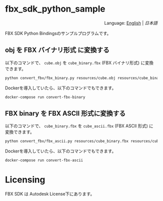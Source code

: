 # fbx_sdk_python_sample
<div style="text-align:right">Language: <a href="README.md">English</a> | <i>日本語</i></div>

FBX SDK Python Bindingsのサンプルプログラムです。



## obj を FBX バイナリ形式 に変換する

以下のコマンドで、 `cube.obj` を `cube_binary.fbx` (FBX バイナリ形式) に変換できます。

```bash
python convert_fbx/fbx_binary.py resources/cube.obj resources/cube_binary.fbx
```

Dockerを導入していたら、以下のコマンドでもできます。

```bash
docker-compose run convert-fbx-binary
```



## FBX binary を FBX ASCII 形式に変換する

以下のコマンドで、 `cube_binary.fbx` を `cube_ascii.fbx` (FBX ASCII 形式) に変換できます。

```bash
python convert_fbx/fbx_ascii.py resources/cube_binary.fbx resources/cube_ascii.fbx
```

Dockerを導入していたら、以下のコマンドでもできます。

```bash
docker-compose run convert-fbx-ascii
```



# Licensing
FBX SDK は Autodesk License下にあります。
